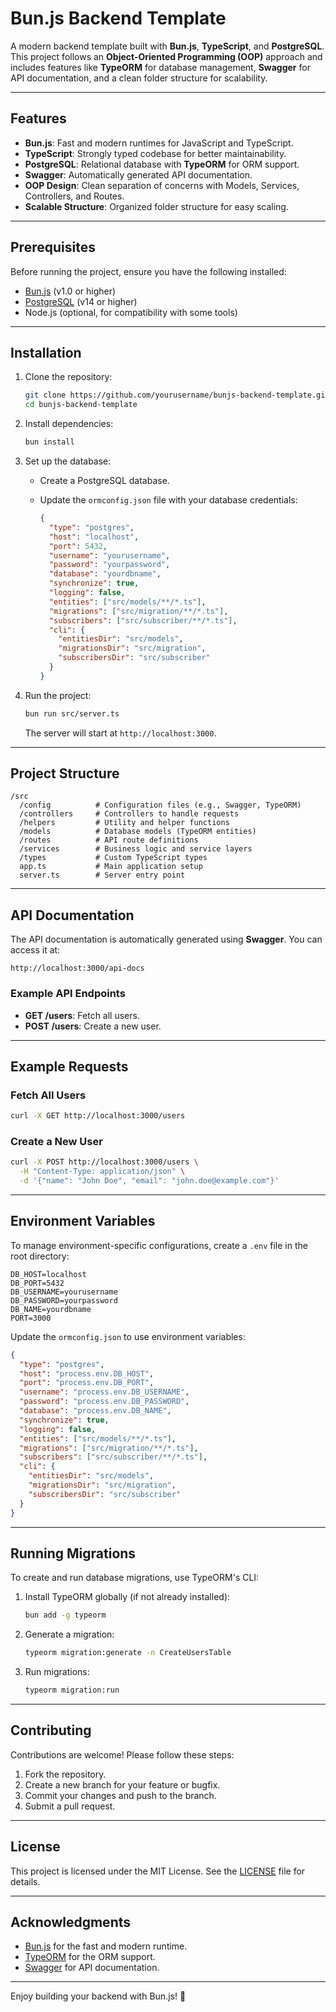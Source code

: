 # Bun.js Backend Template

A modern backend template built with **Bun.js**, **TypeScript**, and **PostgreSQL**. This project follows an **Object-Oriented Programming (OOP)** approach and includes features like **TypeORM** for database management, **Swagger** for API documentation, and a clean folder structure for scalability.

---

## Features

- **Bun.js**: Fast and modern runtimes for JavaScript and TypeScript.
- **TypeScript**: Strongly typed codebase for better maintainability.
- **PostgreSQL**: Relational database with **TypeORM** for ORM support.
- **Swagger**: Automatically generated API documentation.
- **OOP Design**: Clean separation of concerns with Models, Services, Controllers, and Routes.
- **Scalable Structure**: Organized folder structure for easy scaling.

---

## Prerequisites

Before running the project, ensure you have the following installed:

- [Bun.js](https://bun.sh/) (v1.0 or higher)
- [PostgreSQL](https://www.postgresql.org/) (v14 or higher)
- Node.js (optional, for compatibility with some tools)

---

## Installation

1. Clone the repository:

   ```bash
   git clone https://github.com/yourusername/bunjs-backend-template.git
   cd bunjs-backend-template
   ```

2. Install dependencies:

   ```bash
   bun install
   ```

3. Set up the database:
   - Create a PostgreSQL database.
   - Update the `ormconfig.json` file with your database credentials:

     ```json
     {
       "type": "postgres",
       "host": "localhost",
       "port": 5432,
       "username": "yourusername",
       "password": "yourpassword",
       "database": "yourdbname",
       "synchronize": true,
       "logging": false,
       "entities": ["src/models/**/*.ts"],
       "migrations": ["src/migration/**/*.ts"],
       "subscribers": ["src/subscriber/**/*.ts"],
       "cli": {
         "entitiesDir": "src/models",
         "migrationsDir": "src/migration",
         "subscribersDir": "src/subscriber"
       }
     }
     ```

4. Run the project:

   ```bash
   bun run src/server.ts
   ```

   The server will start at `http://localhost:3000`.

---

## Project Structure

```
/src
  /config          # Configuration files (e.g., Swagger, TypeORM)
  /controllers     # Controllers to handle requests
  /helpers         # Utility and helper functions
  /models          # Database models (TypeORM entities)
  /routes          # API route definitions
  /services        # Business logic and service layers
  /types           # Custom TypeScript types
  app.ts           # Main application setup
  server.ts        # Server entry point
```

---

## API Documentation

The API documentation is automatically generated using **Swagger**. You can access it at:

```
http://localhost:3000/api-docs
```

### Example API Endpoints

- **GET /users**: Fetch all users.
- **POST /users**: Create a new user.

---

## Example Requests

### Fetch All Users

```bash
curl -X GET http://localhost:3000/users
```

### Create a New User

```bash
curl -X POST http://localhost:3000/users \
  -H "Content-Type: application/json" \
  -d '{"name": "John Doe", "email": "john.doe@example.com"}'
```

---

## Environment Variables

To manage environment-specific configurations, create a `.env` file in the root directory:

```env
DB_HOST=localhost
DB_PORT=5432
DB_USERNAME=yourusername
DB_PASSWORD=yourpassword
DB_NAME=yourdbname
PORT=3000
```

Update the `ormconfig.json` to use environment variables:

```json
{
  "type": "postgres",
  "host": "process.env.DB_HOST",
  "port": "process.env.DB_PORT",
  "username": "process.env.DB_USERNAME",
  "password": "process.env.DB_PASSWORD",
  "database": "process.env.DB_NAME",
  "synchronize": true,
  "logging": false,
  "entities": ["src/models/**/*.ts"],
  "migrations": ["src/migration/**/*.ts"],
  "subscribers": ["src/subscriber/**/*.ts"],
  "cli": {
    "entitiesDir": "src/models",
    "migrationsDir": "src/migration",
    "subscribersDir": "src/subscriber"
  }
}
```

---

## Running Migrations

To create and run database migrations, use TypeORM's CLI:

1. Install TypeORM globally (if not already installed):

   ```bash
   bun add -g typeorm
   ```

2. Generate a migration:

   ```bash
   typeorm migration:generate -n CreateUsersTable
   ```

3. Run migrations:

   ```bash
   typeorm migration:run
   ```

---

## Contributing

Contributions are welcome! Please follow these steps:

1. Fork the repository.
2. Create a new branch for your feature or bugfix.
3. Commit your changes and push to the branch.
4. Submit a pull request.

---

## License

This project is licensed under the MIT License. See the [LICENSE](LICENSE) file for details.

---

## Acknowledgments

- [Bun.js](https://bun.sh/) for the fast and modern runtime.
- [TypeORM](https://typeorm.io/) for the ORM support.
- [Swagger](https://swagger.io/) for API documentation.

---

Enjoy building your backend with Bun.js! 🚀
